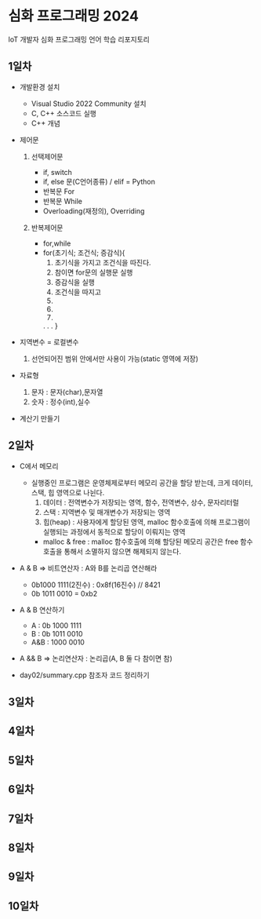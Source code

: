 # 심화 프로그래밍 2024
IoT 개발자 심화 프로그래밍 언어 학습 리포지토리

## 1일차
- 개발환경 설치
	- Visual Studio 2022 Community 설치
	- C, C++ 소스코드 실행
	- C++ 개념
	
- 제어문
	1. 선택제어문 
		- if, switch
		- if, else 문(C언어종류) / elif = Python
		- 반복문 For
		- 반복문 While
		- Overloading(재정의), Overriding
		
	2. 반복제어문 
		- for,while
		- for(초기식; 조건식; 증감식){
			1. 초기식을 가지고 조건식을 따진다.
			2. 참이면 for문의 실행문 실행
			3. 증감식을 실행
			4. 조건식을 따지고
			2.
			3.
			4.
			.
			.
			.
		}
	
- 지역변수 = 로컬변수
	1. 선언되어진 범위 안에서만 사용이 가능(static 영역에 저장)

- 자료형
	1. 문자 : 문자(char),문자열
	2. 숫자 : 정수(int),실수
	
- 계산기 만들기

## 2일차
- C에서 메모리
	- 실행중인 프로그램은 운영체제로부터 메모리 공간을 할당 받는데, 크게 데이터, 스택, 힙 영역으로 나뉜다.
		1. 데이터 : 전역변수가 저장되는 영역, 함수, 전역변수, 상수, 문자리터럴
		2. 스택 : 지역변수 및 매개변수가 저장되는 영역
		3. 힙(heap) : 사용자에게 할당된 영역, malloc 함수호출에 의해 프로그램이 실행되는 과정에서 동적으로 할당이 이뤄지는 영역
		- malloc & free : malloc 함수호출에 의해 할당된 메모리 공간은 free 함수호출을 통해서 소멸하지 않으면 해제되지 않는다.

- A & B => 비트연산자 : A와 B를 논리곱 연산해라
	- 0b1000 1111(2진수)	: 0x8f(16진수) // 8421
	- 0b 1011 0010 = 0xb2

- A & B 연산하기
	- A : 0b 1000 1111
	- B : 0b 1011 0010
	- A&B :  1000 0010
	
- A && B => 논리연산자 : 논리곱(A, B 둘 다 참이면 참)

- day02/summary.cpp 참조자 코드 정리하기

## 3일차

## 4일차

## 5일차

## 6일차

## 7일차

## 8일차

## 9일차

## 10일차

